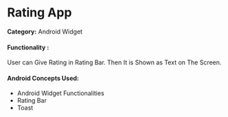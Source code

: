 <h1>Rating App</h1>

<p><b>Category:</b> Android Widget</p>


<h4>Functionality : </h4>
<p>User can Give Rating in Rating Bar. Then It is Shown as Text on The Screen.
</p>


<h4>Android Concepts Used:</h4>
<ul>
<li>Android Widget Functionalities</li>
<li>Rating Bar</li>
<li>Toast</li>
</ul>

